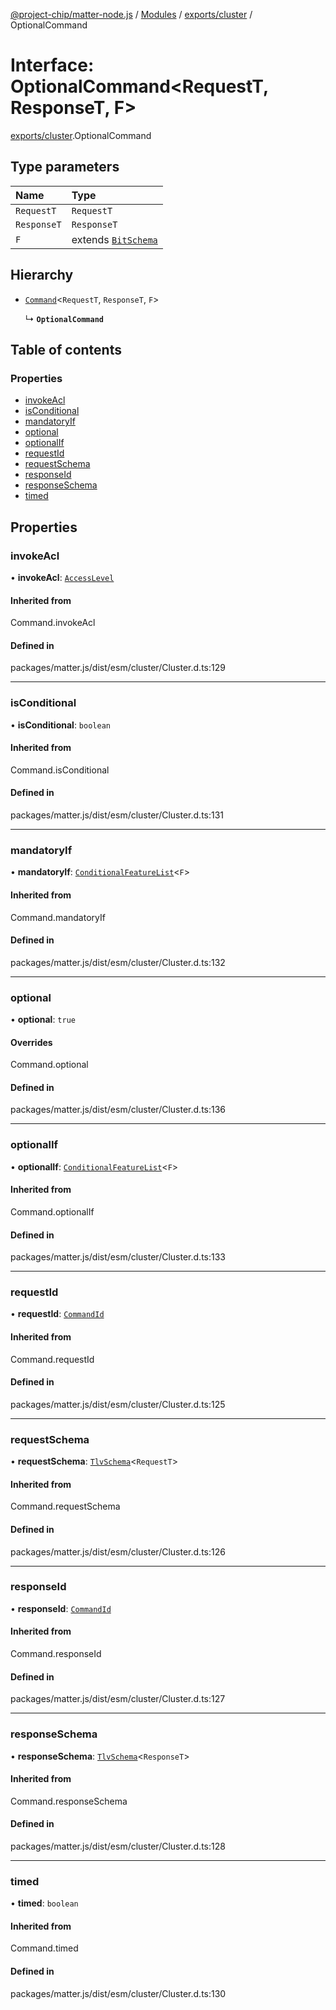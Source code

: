 [@project-chip/matter-node.js](../README.md) / [Modules](../modules.md) / [exports/cluster](../modules/exports_cluster.md) / OptionalCommand

# Interface: OptionalCommand\<RequestT, ResponseT, F\>

[exports/cluster](../modules/exports_cluster.md).OptionalCommand

## Type parameters

| Name | Type |
| :------ | :------ |
| `RequestT` | `RequestT` |
| `ResponseT` | `ResponseT` |
| `F` | extends [`BitSchema`](../modules/exports_schema.md#bitschema) |

## Hierarchy

- [`Command`](../modules/exports_cluster.md#command)\<`RequestT`, `ResponseT`, `F`\>

  ↳ **`OptionalCommand`**

## Table of contents

### Properties

- [invokeAcl](exports_cluster.OptionalCommand.md#invokeacl)
- [isConditional](exports_cluster.OptionalCommand.md#isconditional)
- [mandatoryIf](exports_cluster.OptionalCommand.md#mandatoryif)
- [optional](exports_cluster.OptionalCommand.md#optional)
- [optionalIf](exports_cluster.OptionalCommand.md#optionalif)
- [requestId](exports_cluster.OptionalCommand.md#requestid)
- [requestSchema](exports_cluster.OptionalCommand.md#requestschema)
- [responseId](exports_cluster.OptionalCommand.md#responseid)
- [responseSchema](exports_cluster.OptionalCommand.md#responseschema)
- [timed](exports_cluster.OptionalCommand.md#timed)

## Properties

### invokeAcl

• **invokeAcl**: [`AccessLevel`](../enums/exports_cluster.AccessLevel.md)

#### Inherited from

Command.invokeAcl

#### Defined in

packages/matter.js/dist/esm/cluster/Cluster.d.ts:129

___

### isConditional

• **isConditional**: `boolean`

#### Inherited from

Command.isConditional

#### Defined in

packages/matter.js/dist/esm/cluster/Cluster.d.ts:131

___

### mandatoryIf

• **mandatoryIf**: [`ConditionalFeatureList`](../modules/exports_cluster.md#conditionalfeaturelist)\<`F`\>

#### Inherited from

Command.mandatoryIf

#### Defined in

packages/matter.js/dist/esm/cluster/Cluster.d.ts:132

___

### optional

• **optional**: ``true``

#### Overrides

Command.optional

#### Defined in

packages/matter.js/dist/esm/cluster/Cluster.d.ts:136

___

### optionalIf

• **optionalIf**: [`ConditionalFeatureList`](../modules/exports_cluster.md#conditionalfeaturelist)\<`F`\>

#### Inherited from

Command.optionalIf

#### Defined in

packages/matter.js/dist/esm/cluster/Cluster.d.ts:133

___

### requestId

• **requestId**: [`CommandId`](../modules/exports_datatype.md#commandid)

#### Inherited from

Command.requestId

#### Defined in

packages/matter.js/dist/esm/cluster/Cluster.d.ts:125

___

### requestSchema

• **requestSchema**: [`TlvSchema`](../classes/exports_tlv.TlvSchema.md)\<`RequestT`\>

#### Inherited from

Command.requestSchema

#### Defined in

packages/matter.js/dist/esm/cluster/Cluster.d.ts:126

___

### responseId

• **responseId**: [`CommandId`](../modules/exports_datatype.md#commandid)

#### Inherited from

Command.responseId

#### Defined in

packages/matter.js/dist/esm/cluster/Cluster.d.ts:127

___

### responseSchema

• **responseSchema**: [`TlvSchema`](../classes/exports_tlv.TlvSchema.md)\<`ResponseT`\>

#### Inherited from

Command.responseSchema

#### Defined in

packages/matter.js/dist/esm/cluster/Cluster.d.ts:128

___

### timed

• **timed**: `boolean`

#### Inherited from

Command.timed

#### Defined in

packages/matter.js/dist/esm/cluster/Cluster.d.ts:130
